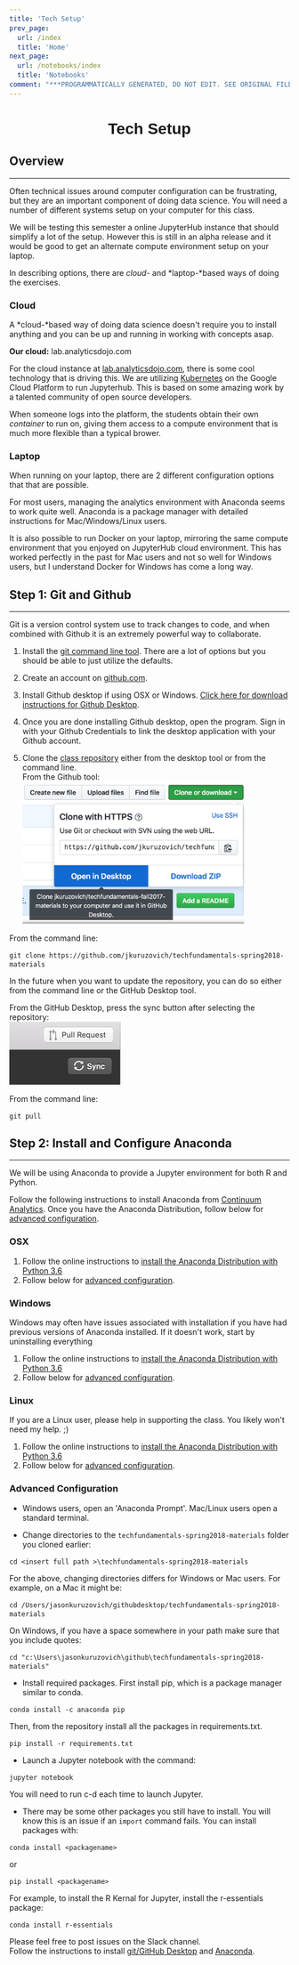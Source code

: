 ```yaml
---
title: 'Tech Setup'
prev_page:
  url: /index
  title: 'Home'
next_page:
  url: /notebooks/index
  title: 'Notebooks'
comment: "***PROGRAMMATICALLY GENERATED, DO NOT EDIT. SEE ORIGINAL FILES IN /content***"
---
```

<h1 style="font-family: Verdana, Geneva, sans-serif; text-align:center;">Tech Setup</h1>

## Overview
---

Often technical issues around computer configuration can be frustrating, but they are an important component of doing data science. You will need a number of different systems setup on your computer for this class.	

We will be testing this semester a online JupyterHub instance that should simplify a lot of the setup. However this is still in an alpha release and it would be good to get an alternate compute environment setup on your laptop.	

In describing options, there are *cloud-* and *laptop-*based ways of doing the exercises.	

### Cloud

A *cloud-*based way of doing data science doesn't require you to install anything and you can be up and running in working with concepts asap.	

**Our cloud:** lab.analyticsdojo.com

For the cloud instance at [lab.analyticsdojo.com](http://lab.analyticsdojo.com), there is some cool technology that is driving this. We are utilizing [Kubernetes](https://kubernetes.io) on the Google Cloud Platform to run Jupyterhub.  This is based on some amazing work by a talented community of open source developers.	

When someone logs into the platform, the students obtain their own *container* to run on, giving them access to a compute environment that is much more flexible than a typical brower.	

### Laptop

When running on your laptop, there are 2 different configuration options that that are possible.	

For most users, managing the analytics environment with Anaconda seems to work quite well. Anaconda is a package manager with detailed instructions for Mac/Windows/Linux users.

It is also possible to run Docker on your laptop, mirroring the same compute environment that you enjoyed on JupyterHub cloud environment. This has worked perfectly in the past for Mac users and not so well for Windows users, but I understand Docker for Windows has come a long way.	

## Step 1: Git and Github
---

Git is a version control system use to track changes to code, and when combined with Github it is an extremely powerful way to collaborate.	

 1. Install the [git command line tool](https://git-scm.com/downloads). There are a lot of options but you should be able to just utilize the defaults.	

 2. Create an account on [github.com](https://github.com).	

 3. Install Github desktop if using OSX or Windows. [Click here for download instructions for Github Desktop](https://desktop.github.com/).	

 4. Once you are done installing Github desktop, open the program.  Sign in with your Github Credentials to link the desktop application with your Github account.	

 5. Clone the [class repository](https://github.com/jkuruzovich/techfundamentals-spring2018-materials) either from the desktop tool or from the command line.	
	From the Github tool:	
 	<img src="images/clone.png" alt="clone" style="width:400px">	

From the command line:

```	
git clone https://github.com/jkuruzovich/techfundamentals-spring2018-materials	
```	

In the future when you want to update the repository, you can do so either from the command line or the GitHub Desktop tool.	

From the GitHub Desktop, press the sync button after selecting the repository:	
<img src="images/sync.png" alt="clone" style="width:200px">	

From the command line:	
```	
git pull	
```	

## Step 2: Install and Configure Anaconda
---	

We will be using Anaconda to provide a Jupyter environment for both R and Python.	

Follow the following instructions to install Anaconda from [Continuum Analytics](https://www.continuum.io/). Once you have the Anaconda Distribution, follow below for [advanced configuration](#advanced-configuration).	

### OSX	

1. Follow the online instructions to [install the Anaconda Distribution with Python 3.6](https://docs.continuum.io/anaconda/install/mac-os)	
2. Follow below for [advanced configuration](#advanced-configuration).	

### Windows
	
Windows may often have issues associated with installation if you have had previous versions of Anaconda installed.  If it doesn't work, start by uninstalling everything	

1. Follow the online instructions to [install the Anaconda Distribution with Python 3.6](https://docs.continuum.io/anaconda/install/windows)	
2. Follow below for [advanced configuration](#advanced-configuration).	

### Linux	

If you are a Linux user, please help in supporting the class. You likely won't need my help. ;)	

1. Follow the online instructions to [install the Anaconda Distribution with Python 3.6](https://docs.continuum.io/anaconda/install/linux)	
2. Follow below for [advanced configuration](#advanced-configuration).	


### Advanced Configuration	

* Windows users, open an 'Anaconda Prompt'.  Mac/Linux users open a standard terminal.	

* Change directories to the `techfundamentals-spring2018-materials` folder you cloned earlier:	

```	
cd <insert full path >\techfundamentals-spring2018-materials	
```

For the above, changing directories differs for Windows or Mac users. For example, on a Mac it might be:

```	
cd /Users/jasonkuruzovich/githubdesktop/techfundamentals-spring2018-materials	
```	
On Windows, if you have a space somewhere in your path make sure that you include quotes:	

```	
cd "c:\Users\jasonkuruzovich\github\techfundamentals-spring2018-materials"	
```	

* Install required packages. First install pip, which is a package manager similar to conda.

```	
conda install -c anaconda pip	
```	

Then, from the repository install all the packages in requirements.txt.	

```	
pip install -r requirements.txt	
```	

* Launch a Jupyter notebook with the command:

```	
jupyter notebook	
```	
You will need to run c-d each time to launch Jupyter.	

* There may be some other packages you still have to install.  You will know this is an issue if an `import` command fails.  You can install packages with:

```	
conda install <packagename>	
```	
or

```	
pip install <packagename>	
```	

For example, to install the R Kernal for Jupyter, install the r-essentials package:	

```	
conda install r-essentials	
```	

Please feel free to post issues on the Slack channel.	
Follow the instructions to install [git/GitHub Desktop](/setup/git/) and [Anaconda](/setup/anaconda).